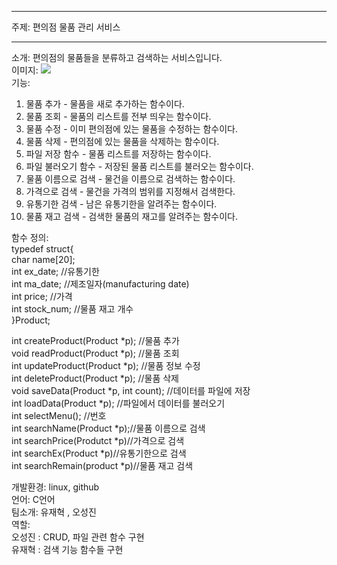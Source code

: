 ***
주제: 편의점 물품 관리 서비스  
***
소개: 편의점의 물품들을 분류하고 검색하는 서비스입니다.  
이미지:  ![](https://cdn.pixabay.com/photo/2019/03/06/23/36/store-4039197_960_720.png)   
기능:  
1. 물품 추가 - 물품을 새로 추가하는 함수이다.  
2. 물품 조회 - 물품의 리스트를 전부 띄우는 함수이다.  
3. 물품 수정 - 이미 편의점에 있는 물품을 수정하는 함수이다.  
4. 물품 삭제 - 편의점에 있는 물품을 삭제하는 함수이다.  
5. 파일 저장 함수 - 물품 리스트를 저장하는 함수이다.  
6. 파일 불러오기 함수 - 저장된 물품 리스트를 불러오는 함수이다.  
7. 물품 이름으로 검색 - 물건을 이름으로 검색하는 함수이다.  
8. 가격으로 검색 - 물건을 가격의 범위를 지정해서 검색한다.  
9. 유통기한 검색 - 남은 유통기한을 알려주는 함수이다.  
10. 물품 재고 검색 - 검색한 물품의 재고를 알려주는 함수이다.

함수 정의:  
typedef struct{  
char name[20];  
int ex_date; //유통기한  
int ma_date; //제조일자(manufacturing date)  
int price; //가격  
int stock_num; //물품 재고 개수  
}Product;

int createProduct(Product *p); //물품 추가  
void readProduct(Product *p); //물품 조회  
int updateProduct(Product *p); //물품 정보 수정  
int deleteProduct(Product *p); //물품 삭제  
void saveData(Product *p, int count); //데이터를 파일에 저장  
int loadData(Product *p); //파일에서 데이터를 불러오기  
int selectMenu(); //번호  
int searchName(Product *p);//물품 이름으로 검색  
int searchPrice(Produtct *p)//가격으로 검색  
int searchEx(Product *p)//유통기한으로 검색  
int searchRemain(product *p)//물품 재고 검색  

개발환경: linux, github  
언어: C언어  
팀소개: 유재혁 , 오성진  
역할:  
오성진 : CRUD, 파일 관련 함수 구현  
유재혁 : 검색 기능 함수들 구현
